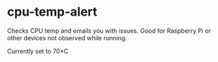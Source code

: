 # cpu-temp-alert
Checks CPU temp and emails you with issues. Good for Raspberry Pi or other devices not observed while running.

Currently set to 70*C
